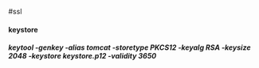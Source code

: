#ssl

#### keystore
##### keytool -genkey -alias tomcat  -storetype PKCS12 -keyalg RSA -keysize 2048  -keystore keystore.p12 -validity 3650